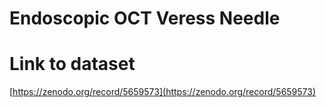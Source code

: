 # Endoscopic OCT Veress Needle

# Link to dataset

[https://zenodo.org/record/5659573](https://zenodo.org/record/5659573)
